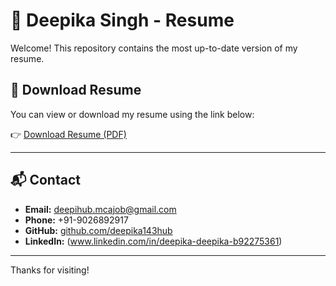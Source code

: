 # 📄 Deepika Singh - Resume

Welcome! This repository contains the most up-to-date version of my resume.

## 🔗 Download Resume

You can view or download my resume using the link below:

👉 [Download Resume (PDF)](https://github.com/deepika143hub/Deepika_resume)

---

## 📬 Contact

- **Email:** deepihub.mcajob@gmail.com  
- **Phone:** +91-9026892917  
- **GitHub:** [github.com/deepika143hub](https://github.com/deepika143hub)  
- **LinkedIn:** (www.linkedin.com/in/deepika-deepika-b92275361)

---

Thanks for visiting!
